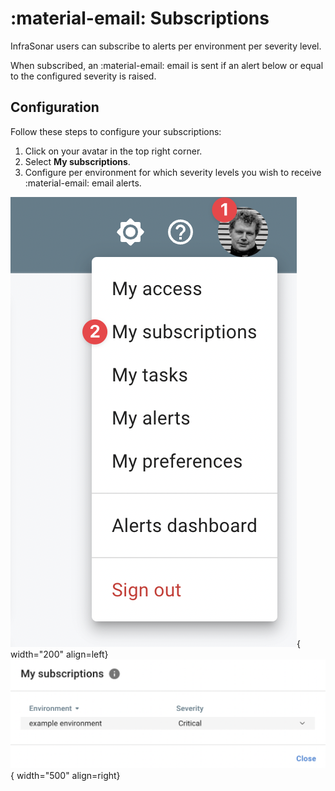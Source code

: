 # :material-email: Subscriptions

InfraSonar users can subscribe to alerts per environment per severity level.

When subscribed, an :material-email: email is sent if an alert below or equal to the configured severity is raised.

## Configuration

Follow these steps to configure your subscriptions:

1. Click on your avatar in the top right corner.
2. Select **My subscriptions**.
3. Configure per environment for which severity levels you wish to receive :material-email: email alerts.

![Subscriptions](../../images/web_application_subscriptions.png){ width="200" align=left}
![Subscriptions](../../images/web_application_subscriptions_configure.png){ width="500" align=right}

